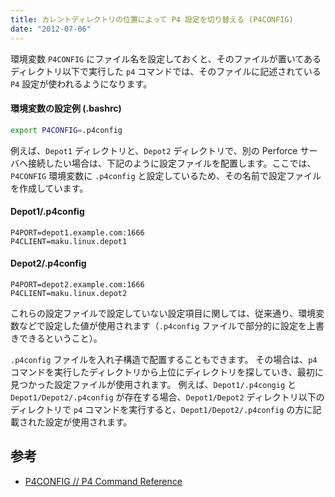 ```yaml
---
title: カレントディレクトリの位置によって P4 設定を切り替える (P4CONFIG)
date: "2012-07-06"
---
```


環境変数 `P4CONFIG` にファイル名を設定しておくと、そのファイルが置いてあるディレクトリ以下で実行した `p4` コマンドでは、そのファイルに記述されている `P4` 設定が使われるようになります。

#### 環境変数の設定例 (.bashrc)

~~~ bash
export P4CONFIG=.p4config
~~~

例えば、`Depot1` ディレクトリと、`Depot2` ディレクトリで、別の Perforce サーバへ接続したい場合は、下記のように設定ファイルを配置します。ここでは、`P4CONFIG` 環境変数に `.p4config` と設定しているため、その名前で設定ファイルを作成しています。

#### Depot1/.p4config

~~~
P4PORT=depot1.example.com:1666
P4CLIENT=maku.linux.depot1
~~~

#### Depot2/.p4config

~~~
P4PORT=depot2.example.com:1666
P4CLIENT=maku.linux.depot2
~~~

これらの設定ファイルで設定していない設定項目に関しては、従来通り、環境変数などで設定した値が使用されます（`.p4config` ファイルで部分的に設定を上書きできるということ）。

`.p4config` ファイルを入れ子構造で配置することもできます。
その場合は、`p4` コマンドを実行したディレクトリから上位にディレクトリを探していき、最初に見つかった設定ファイルが使用されます。
例えば、`Depot1/.p4congig` と `Depot1/Depot2/.p4config` が存在する場合、`Depot1/Depot2` ディレクトリ以下のディレクトリで `p4` コマンドを実行すると、`Depot1/Depot2/.p4config` の方に記載された設定が使用されます。


参考
----

- [P4CONFIG // P4 Command Reference](http://www.perforce.com/perforce/doc.current/manuals/cmdref/env.P4CONFIG.html)


